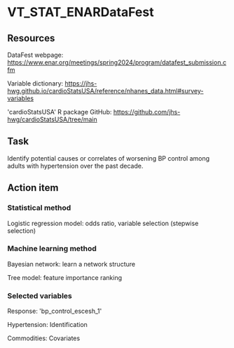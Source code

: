 # VT_STAT_ENARDataFest

## Resources

DataFest webpage: https://www.enar.org/meetings/spring2024/program/datafest_submission.cfm

Variable dictionary: https://jhs-hwg.github.io/cardioStatsUSA/reference/nhanes_data.html#survey-variables

'cardioStatsUSA' R package GitHub: https://github.com/jhs-hwg/cardioStatsUSA/tree/main


## Task

Identify potential causes or correlates of worsening BP control among adults with hypertension over the past decade.


## Action item

### Statistical method

Logistic regression model: odds ratio, variable selection (stepwise selection)


### Machine learning method

Bayesian network: learn a network structure

Tree model: feature importance ranking

### Selected variables

Response: 'bp_control_escesh_1'

Hypertension: Identification

Commodities: Covariates

